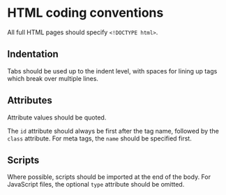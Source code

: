 HTML coding conventions
=======================

All full HTML pages should specify `<!DOCTYPE html>`.

Indentation
-----------

Tabs should be used up to the indent level, with spaces for lining up tags which break over multiple lines.

Attributes
----------

Attribute values should be quoted.

The `id` attribute should always be first after the tag name, followed by the `class` attribute. For meta tags, the `name` should be specified first.

Scripts
-------

Where possible, scripts should be imported at the end of the body. For JavaScript files, the optional `type` attribute should be omitted.
